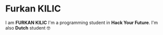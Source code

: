 # Furkan KILIC


I am **FURKAN KILIC** I'm a programming student in **Hack Your Future**. I'm also **Dutch** student 🤓



